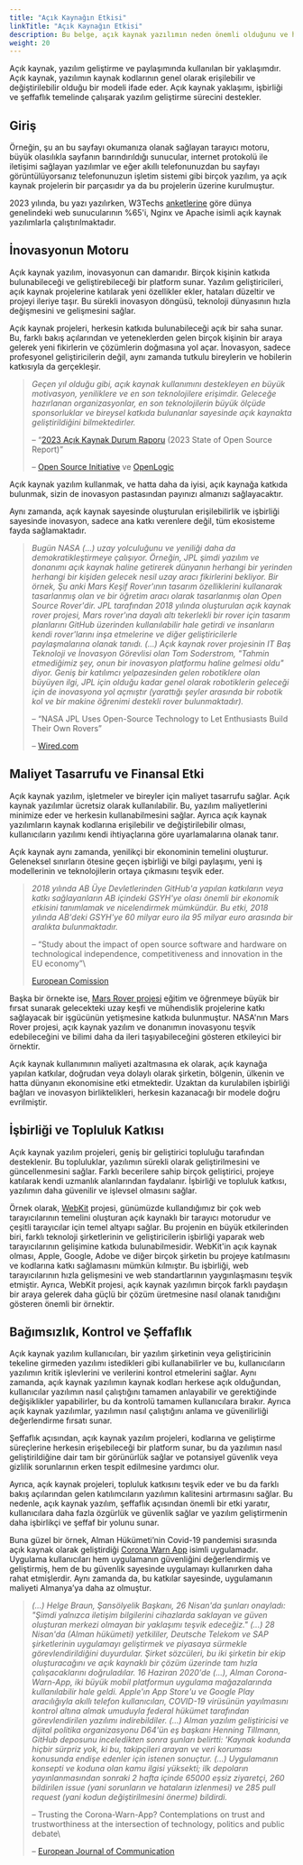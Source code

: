 ```yaml
---
title: "Açık Kaynağın Etkisi"
linkTitle: "Açık Kaynağın Etkisi"
description: Bu belge, açık kaynak yazılımın neden önemli olduğunu ve hangi alanlarda etkili olduğunu açıklamaktadır. 
weight: 20
---
```


Açık kaynak, yazılım geliştirme ve paylaşımında kullanılan bir yaklaşımdır. Açık kaynak, yazılımın kaynak kodlarının genel olarak erişilebilir ve değiştirilebilir olduğu bir modeli ifade eder. Açık kaynak yaklaşımı, işbirliği ve şeffaflık temelinde çalışarak yazılım geliştirme sürecini destekler.

## Giriş

Örneğin, şu an bu sayfayı okumanıza olanak sağlayan tarayıcı motoru, büyük olasılıkla sayfanın barındırıldığı sunucular, internet protokolü ile iletişimi sağlayan yazılımlar ve eğer akıllı telefonunuzdan bu sayfayı görüntülüyorsanız telefonunuzun işletim sistemi gibi birçok yazılım, ya açık kaynak projelerin bir parçasıdır ya da bu projelerin üzerine kurulmuştur.

2023 yılında, bu yazı yazılırken, W3Techs [anketlerine](https://w3techs.com/technologies/overview/web_server) göre dünya genelindeki web sunucularının %65'i, Nginx ve Apache isimli açık kaynak yazılımlarla çalıştırılmaktadır.


## İnovasyonun Motoru

Açık kaynak yazılım, inovasyonun can damarıdır. Birçok kişinin katkıda bulunabileceği ve geliştirebileceği bir platform sunar. Yazılım geliştiricileri, açık kaynak projelerine katılarak yeni özellikler ekler, hataları düzeltir ve projeyi ileriye taşır. Bu sürekli inovasyon döngüsü, teknoloji dünyasının hızla değişmesini ve gelişmesini sağlar.

Açık kaynak projeleri, herkesin katkıda bulunabileceği açık bir saha sunar. Bu, farklı bakış açılarından ve yeteneklerden gelen birçok kişinin bir araya gelerek yeni fikirlerin ve çözümlerin doğmasına yol açar. İnovasyon, sadece profesyonel geliştiricilerin değil, aynı zamanda tutkulu bireylerin ve hobilerin katkısıyla da gerçekleşir.

> _Geçen yıl olduğu gibi, açık kaynak kullanımını destekleyen en büyük motivasyon, yeniliklere ve en son teknolojilere erişimdir. Geleceğe hazırlanan organizasyonlar, en son teknolojilerin büyük ölçüde sponsorluklar ve bireysel katkıda bulunanlar sayesinde açık kaynakta geliştirildiğini bilmektedirler._
>
> – “[2023 Açık Kaynak Durum Raporu](https://www.openlogic.com/resources/2023-state-open-source-report) (2023 State of Open Source Report)”
>
> – [Open Source Initiative](https://opensource.org/) ve [OpenLogic](https://www.openlogic.com/)

Açık kaynak yazılım kullanmak, ve hatta daha da iyisi, açık kaynağa katkıda bulunmak, sizin de inovasyon pastasından payınızı almanızı sağlayacaktır.

Aynı zamanda, açık kaynak sayesinde oluşturulan erişilebilirlik ve işbirliği sayesinde inovasyon, sadece ana katkı verenlere değil, tüm ekosisteme fayda sağlamaktadır.

> _Bugün NASA (…) uzay yolculuğunu ve yeniliği daha da demokratikleştirmeye çalışıyor. Örneğin, JPL şimdi yazılım ve donanımı açık kaynak haline getirerek dünyanın herhangi bir yerinden herhangi bir kişiden gelecek nesil uzay aracı fikirlerini bekliyor. Bir örnek, Şu anki Mars Keşif Rover'ının tasarım özelliklerini kullanarak tasarlanmış olan ve bir öğretim aracı olarak tasarlanmış olan Open Source Rover'dir._
> _JPL tarafından 2018 yılında oluşturulan açık kaynak rover projesi, Mars rover'ına dayalı altı tekerlekli bir rover için tasarım planlarını GitHub üzerinden kullanılabilir hale getirdi ve insanların kendi rover'larını inşa etmelerine ve diğer geliştiricilerle paylaşmalarına olanak tanıdı. (…)_
> _Açık kaynak rover projesinin IT Baş Teknoloji ve İnovasyon Görevlisi olan Tom Soderstrom, "Tahmin etmediğimiz şey, onun bir inovasyon platformu haline gelmesi oldu" diyor._
> _Geniş bir katılımcı yelpazesinden gelen robotiklere olan büyüyen ilgi, JPL için olduğu kadar genel olarak robotiklerin geleceği için de inovasyona yol açmıştır (yarattığı şeyler arasında bir robotik kol ve bir makine öğrenimi destekli rover bulunmaktadır)._
>
> – “NASA JPL Uses Open-Source Technology to Let Enthusiasts Build Their Own Rovers”
> >
>– [Wired.com](https://www.wired.com/wiredinsider/2019/09/nasa-jpl-uses-open-source-technology-let-enthusiasts-build-rovers/)


## Maliyet Tasarrufu ve Finansal Etki

Açık kaynak yazılım, işletmeler ve bireyler için maliyet tasarrufu sağlar. Açık kaynak yazılımlar ücretsiz olarak kullanılabilir. Bu, yazılım maliyetlerini minimize eder ve herkesin kullanabilmesini sağlar. Ayrıca açık kaynak yazılımların kaynak kodlarına erişilebilir ve değiştirilebilir olması, kullanıcıların yazılımı kendi ihtiyaçlarına göre uyarlamalarına olanak tanır.

Açık kaynak aynı zamanda, yenilikçi bir ekonominin temelini oluşturur. Geleneksel sınırların ötesine geçen işbirliği ve bilgi paylaşımı, yeni iş modellerinin ve teknolojilerin ortaya çıkmasını teşvik eder.

> _2018 yılında AB Üye Devletlerinden GitHub'a yapılan katkıların veya katkı sağlayanların AB içindeki GSYH'ye olası önemli bir ekonomik etkisini tanımlamak ve nicelendirmek mümkündür. Bu etki, 2018 yılında AB'deki GSYH'ye 60 milyar euro ila 95 milyar euro arasında bir aralıkta bulunmaktadır._
>
> – “Study about the impact of open source software and hardware on technological independence, competitiveness and innovation in the EU economy”\
>
> [European Comission](https://digital-strategy.ec.europa.eu/en/library/study-about-impact-open-source-software-and-hardware-technological-independence-competitiveness-and)

Başka bir örnekte ise, [Mars Rover projesi](https://github.com/nasa-jpl/open-source-rover) eğitim ve öğrenmeye büyük bir fırsat sunarak gelecekteki uzay keşfi ve mühendislik projelerine katkı sağlayacak bir işgücünün yetişmesine katkıda bulunmuştur. NASA'nın Mars Rover projesi, açık kaynak yazılım ve donanımın inovasyonu teşvik edebileceğini ve bilimi daha da ileri taşıyabileceğini gösteren etkileyici bir örnektir.

Açık kaynak kullanımının maliyeti azaltmasına ek olarak, açık kaynağa yapılan katkılar, doğrudan veya dolaylı olarak şirketin, bölgenin, ülkenin ve hatta dünyanın ekonomisine etki etmektedir. Uzaktan da kurulabilen işbirliği bağları ve inovasyon birliktelikleri, herkesin kazanacağı bir modele doğru evrilmiştir.


## İşbirliği ve Topluluk Katkısı

Açık kaynak yazılım projeleri, geniş bir geliştirici topluluğu tarafından desteklenir. Bu topluluklar, yazılımın sürekli olarak geliştirilmesini ve güncellenmesini sağlar. Farklı becerilere sahip birçok geliştirici, projeye katılarak kendi uzmanlık alanlarından faydalanır. İşbirliği ve topluluk katkısı, yazılımın daha güvenilir ve işlevsel olmasını sağlar.

Örnek olarak, [WebKit](https://github.com/WebKit/WebKit) projesi, günümüzde kullandığımız bir çok web tarayıcılarının temelini oluşturan açık kaynaklı bir tarayıcı motorudur ve çeşitli tarayıcılar için temel altyapı sağlar. Bu projenin en büyük etkilerinden biri, farklı teknoloji şirketlerinin ve geliştiricilerin işbirliği yaparak web tarayıcılarının gelişimine katkıda bulunabilmesidir. WebKit'in açık kaynak olması, Apple, Google, Adobe ve diğer birçok şirketin bu projeye katılmasını ve kodlarına katkı sağlamasını mümkün kılmıştır. Bu işbirliği, web tarayıcılarının hızla gelişmesini ve web standartlarının yaygınlaşmasını teşvik etmiştir. Ayrıca, WebKit projesi, açık kaynak yazılımın birçok farklı paydaşın bir araya gelerek daha güçlü bir çözüm üretmesine nasıl olanak tanıdığını gösteren önemli bir örnektir.


## Bağımsızlık, Kontrol ve Şeffaflık

Açık kaynak yazılım kullanıcıları, bir yazılım şirketinin veya geliştiricinin tekeline girmeden yazılımı istedikleri gibi kullanabilirler ve bu, kullanıcıların yazılımın kritik işlevlerini ve verilerini kontrol etmelerini sağlar. Aynı zamanda, açık kaynak yazılımın kaynak kodları herkese açık olduğundan, kullanıcılar yazılımın nasıl çalıştığını tamamen anlayabilir ve gerektiğinde değişiklikler yapabilirler, bu da kontrolü tamamen kullanıcılara bırakır. Ayrıca açık kaynak yazılımlar, yazılımın nasıl çalıştığını anlama ve güvenilirliği değerlendirme fırsatı sunar.

Şeffaflık açısından, açık kaynak yazılım projeleri, kodlarına ve geliştirme süreçlerine herkesin erişebileceği bir platform sunar, bu da yazılımın nasıl geliştirildiğine dair tam bir görünürlük sağlar ve potansiyel güvenlik veya gizlilik sorunlarının erken tespit edilmesine yardımcı olur.

Ayrıca, açık kaynak projeleri, topluluk katkısını teşvik eder ve bu da farklı bakış açılarından gelen katılımcıların yazılımın kalitesini artırmasını sağlar. Bu nedenle, açık kaynak yazılım, şeffaflık açısından önemli bir etki yaratır, kullanıcılara daha fazla özgürlük ve güvenlik sağlar ve yazılım geliştirmenin daha işbirlikçi ve şeffaf bir yolunu sunar.

Buna güzel bir örnek, Alman Hükümeti’nin Covid-19 pandemisi sırasında açık kaynak olarak geliştirdiği [Corona Warn App](https://www.coronawarn.app/en/) isimli uygulamadır. Uygulama kullanıcıları hem uygulamanın güvenliğini değerlendirmiş ve geliştirmiş, hem de bu güvenlik sayesinde uygulamayı kullanırken daha rahat etmişlerdir. Aynı zamanda da, bu katkılar sayesinde, uygulamanın maliyeti Almanya’ya daha az olmuştur.

> _(...) Helge Braun, Şansölyelik Başkanı, 26 Nisan'da şunları onayladı: "Şimdi yalnızca iletişim bilgilerini cihazlarda saklayan ve güven oluşturan merkezi olmayan bir yaklaşımı teşvik edeceğiz." (...) 28 Nisan'da (Alman hükümeti) yetkililer, Deutsche Telekom ve SAP şirketlerinin uygulamayı geliştirmek ve piyasaya sürmekle görevlendirildiğini duyurdular. Şirket sözcüleri, bu iki şirketin bir ekip oluşturacağını ve açık kaynaklı bir çözüm üzerinde tam hızla çalışacaklarını doğruladılar. 16 Haziran 2020'de (...), Alman Corona-Warn-App, iki büyük mobil platformun uygulama mağazalarında kullanılabilir hale geldi. Apple'ın App Store'u ve Google Play aracılığıyla akıllı telefon kullanıcıları, COVID-19 virüsünün yayılmasını kontrol altına almak umuduyla federal hükümet tarafından görevlendirilen yazılımı indirebildiler. (...) Alman yazılım geliştiricisi ve dijital politika organizasyonu D64'ün eş başkanı Henning Tillmann, GitHub deposunu inceledikten sonra şunları belirtti: 'Kaynak kodunda hiçbir sürpriz yok, ki bu, takipçileri arayan ve veri koruması konusunda endişe edenler için istenen sonuçtur. (...) Uygulamanın konsepti ve koduna olan kamu ilgisi yüksekti; ilk depoların yayınlanmasından sonraki 2 hafta içinde 65000 eşsiz ziyaretçi, 260 bildirilen issue (yani sorunların ve hataların izlenmesi) ve 285 pull request (yani kodun değiştirilmesini önerme) bildirdi._
>
> – Trusting the Corona-Warn-App? Contemplations on trust and trustworthiness at the intersection of technology, politics and public debate\
> 
> – [European Journal of Communication](https://journals.sagepub.com/doi/10.1177/02673231211028377)
